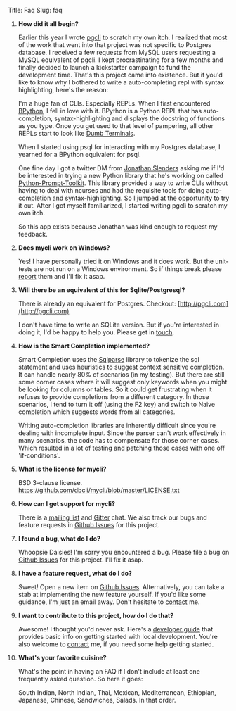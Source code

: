 Title: Faq
Slug: faq

1. **How did it all begin?**

    Earlier this year I wrote [pgcli](http://pgcli.com) to scratch my own itch.
    I realized that most of the work that went into that project was not
    specific to Postgres database. I received a few requests from MySQL users
    requesting a MySQL equivalent of pgcli. I kept procrastinating for a few
    months and finally decided to launch a kickstarter campaign to fund the
    development time. That's this project came into existence. But if you'd
    like to know why I bothered to write a auto-completing repl with syntax
    highlighting, here's the reason:

    I'm a huge fan of CLIs. Especially REPLs. When I first encountered
    [BPython](http://www.bpython-interpreter.org/), I fell in love with it.
    BPython is a Python REPL that has auto-completion, syntax-highlighting and
    displays the docstring of functions as you type. Once you get used to that
    level of pampering, all other REPLs start to look like [Dumb
    Terminals](http://en.wikipedia.org/wiki/Computer_terminal#Dumb_terminals). 

    When I started using psql for interacting with my Postgres database, I
    yearned for a BPython equivalent for psql. 

    One fine day I got a twitter DM from [Jonathan
    Slenders](https://github.com/jonathanslenders) asking me if I'd be
    interested in trying a new Python library that he's working on called
    [Python-Prompt-Toolkit](https://github.com/jonathanslenders/python-prompt-toolkit).
    This library provided a way to write CLIs without having to deal with
    ncurses and had the requisite tools for doing auto-completion and
    syntax-highlighting. So I jumped at the opportunity to try it out. After I
    got myself familiarized, I started writing pgcli to scratch my own itch. 
   
    So this app exists because Jonathan was kind enough to request my feedback. 

1. **Does mycli work on Windows?**

    Yes! I have personally tried it on Windows and it does work. But the
    unit-tests are not run on a Windows environment. So if things break please
    [report](https://github.com/dbcli/mycli/issues) them and I'll fix it asap.

1. **Will there be an equivalent of this for Sqlite/Postgresql?**
   
    There is already an equivalent for Postgres. Checkout: [http://pgcli.com](http://pgcli.com)
    
    I don't have time to write an SQLite version. But if you're
    interested in doing it, I'd be happy to help you. Please get in [touch]({filename}/pages/6.about.md).

1. **How is the Smart Completion implemented?**

    Smart Completion uses the [Sqlparse](https://pypi.python.org/pypi/sqlparse)
    library to tokenize the sql statement and uses heuristics to suggest
    context sensitive completion. It can handle nearly 80% of scenarios (in my
    testing). But there are still some corner cases where it will suggest only
    keywords when you might be looking for columns or tables. So it could get
    frustrating when it refuses to provide completions from a different
    category. In those scenarios, I tend to turn it off (using the F2 key) and
    switch to Naive completion which suggests words from all categories.

    Writing auto-completion libraries are inherently difficult since you're
    dealing with incomplete input. Since the parser can't work effectively in
    many scenarios, the code has to compensate for those corner cases. Which
    resulted in a lot of testing and patching those cases with one off
    'if-conditions'. 

1. **What is the license for mycli?**

    BSD 3-clause license. https://github.com/dbcli/mycli/blob/master/LICENSE.txt
   
1. **How can I get support for mycli?**

    There is a [mailing list](https://groups.google.com/forum/#!forum/mycli-users) 
    and [Gitter](https://gitter.im/dbcli/mycli) chat. We also track our bugs
    and feature requests in [Github Issues] for this project. 

1. **I found a bug, what do I do?** 

    Whoopsie Daisies! I'm sorry you encountered a bug. Please file a bug on
    [Github Issues] for this project. I'll fix it asap.

1. **I have a feature request, what do I do?** 

    Sweet! Open a new item on [Github Issues]. Alternatively, you can take a stab
    at implementing the new feature yourself. If you'd like some guidance, I'm
    just an email away. Don't hesitate to [contact] me.

1. **I want to contribute to this project, how do I do that?** 

    Awesome! I thought you'd never ask. Here's a [developer
    guide]({filename}/pages/develop.md) that provides basic info on getting
    started with local development. You're also welcome to [contact] me, if you
    need some help getting started.
    
1. **What's your favorite cuisine?** 

    What's the point in having an FAQ if I don't include at least one frequently
    asked question. So here it goes: 

    South Indian, North Indian, Thai, Mexican, Mediterranean, Ethiopian,
    Japanese, Chinese, Sandwiches, Salads. In that order. 

[contact]: {filename}/pages/6.about.md
[Github Issues]: https://github.com/dbcli/mycli/issues

